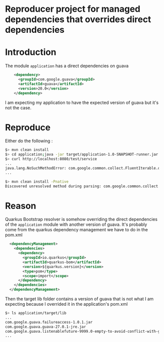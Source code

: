 # Reproducer project for managed dependencies that overrides direct dependencies


# Introduction

The module `application` has a direct dependencies on guava

``` xml
    <dependency>
      <groupId>com.google.guava</groupId>
      <artifactId>guava</artifactId>
      <version>20.0</version>
    </dependency>
```

I am expecting my application to have the expected version of guava but
it's not the case.

# Reproduce

Either do the following : 

``` bash
$> mvn clean install
$> cd application;java -jar target/application-1.0-SNAPSHOT-runner.jar &
$> curl http://localhost:8080/test/service
... 
java.lang.NoSuchMethodError: com.google.common.collect.FluentIterable.of([Ljava/lang/Object;)Lcom/google/common/collect/FluentIterable
...
```

``` bash
$> mvn clean install -Pnative
Discovered unresolved method during parsing: com.google.common.collect.FluentIterable.of(java.lang.Object[]).
```

# Reason

Quarkus Bootstrap resolver is somehow overriding the direct dependencies of the 
`application` module with another version of guava.
It's probably come from the quarkus dependency management we have to do 
in the pom.xml

``` xml
  <dependencyManagement>
    <dependencies>
      <dependency>
        <groupId>io.quarkus</groupId>
        <artifactId>quarkus-bom</artifactId>
        <version>${quarkus.version}</version>
        <type>pom</type>
        <scope>import</scope>
      </dependency>
    </dependencies>
  </dependencyManagement>
```

Then the target lib folder contains a version of guava that is not what I am expecting
because I overrided it in the application's pom.xml

```bash 
$> ls application/target/lib
...
com.google.guava.failureaccess-1.0.1.jar
com.google.guava.guava-27.0.1-jre.jar
com.google.guava.listenablefuture-9999.0-empty-to-avoid-conflict-with-guava.jar
...
